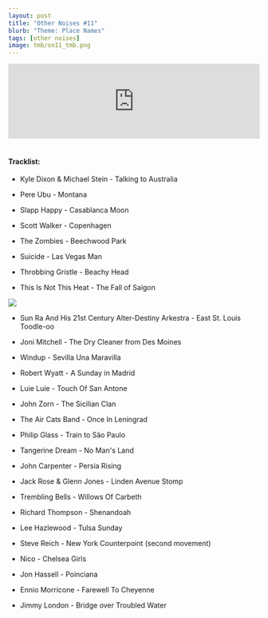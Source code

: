```yaml
---
layout: post
title: "Other Noises #11"
blurb: "Theme: Place Names"
tags: [other noises]
image: tmb/on11_tmb.png
---
```



<iframe scrolling="no" id="hearthis_at_track_3028484" width="100%" height="150" src="https://hearthis.at/embed/3028484/transparent_black/?hcolor=&color=&style=2&block_size=2&block_space=1&background=1&waveform=0&cover=0&autoplay=0&css=" frameborder="0" allowtransparency allow="autoplay"><p>Listen to <a href="https://hearthis.at/zerocc/other-noises-11-9118-place-names/" target="_blank">Other Noises #11 (9/1/18) - PLACE NAMES</a> <span>by</span><a href="https://hearthis.at/zerocc/" target="_blank" >Zero</a> <span>on</span> <a href="https://hearthis.at/" target="_blank">hearthis.at</a></p></iframe>
&nbsp;

#### Tracklist:

- Kyle Dixon & Michael Stein - Talking to Australia

- Pere Ubu - Montana
- Slapp Happy - Casablanca Moon
- Scott Walker - Copenhagen
- The Zombies - Beechwood Park

- Suicide - Las Vegas Man
- Throbbing Gristle - Beachy Head
- This Is Not This Heat - The Fall of Saigon

![](https://lh3.googleusercontent.com/AVeMHdtaegKU6rofT8i94I7ECYqtKliVirfU_Y3jRbJ6xPTdBdZAuBug2M3B8O9EN1HI9bzcA6iGZwMORYUR7Oaa7Y50Zz8zLVs7qh-EhS4KrCZrCfpKIEEwEUWHWTR_shCCCoCxo_MTN9CAkG0S97x0eZzfUvNNVeP6bLgnAhOCLtQWaUUYBVt5PYJ2PcrKV8y_KySxY6fFVJULK4j2MmSV5UORBOZ1Gd7UCWYsv0JvYDfwASP16SDLJXyrBX95fate3j2QrFWfzh7Q4FpJGXg5T_PyHrx7Ju88LeKidAZEZOZcjMnX9NRLZQmky9Gy4ZunRKlCOUVsAFDFltKdYRW_65Ky7OnVHgmNqyrQpCF2R__wn788wMcG2NpoZIY_kRKov5dJPkbd9d6PQixy-aAnVMVlAv9ZRrKFc51ApndWltmSbX_dxXlGC3PE7xI5Sq4fucbjDCiYzXWGgJBDJs4z0rDITeH6q0DyRWXaNuCgutwswFnJjFAuUQZ1ywR-IbVn07iHtxcTxisVQgHnuOqQiRRMKa_YPhcdPZYmaphbkhEHe5eulECA2CDrDIeUHVbDMMZOwjbtGysH_Br-YumJi3SKPbfsSR_5Jk-V2PZpL6pomKE15BZ1lP1Og0bnC-R4bn7k6qKXASC-qwzAV4Ca=w600-h598-no)

- Sun Ra And His 21st Century Alter-Destiny Arkestra - East St. Louis Toodle-oo
- Joni Mitchell - The Dry Cleaner from Des Moines

- Windup - Sevilla Una Maravilla
- Robert Wyatt - A Sunday in Madrid

- Luie Luie - Touch Of San Antone
- John Zorn - The Sicilian Clan
- The Air Cats Band - Once In Leningrad

- Philip Glass - Train to São Paulo
- Tangerine Dream - No Man's Land
- John Carpenter - Persia Rising

- Jack Rose & Glenn Jones - Linden Avenue Stomp
- Trembling Bells - Willows Of Carbeth
- Richard Thompson - Shenandoah
- Lee Hazlewood - Tulsa Sunday

- Steve Reich - New York Counterpoint (second movement)
- Nico - Chelsea Girls
- Jon Hassell - Poinciana
- Ennio Morricone - Farewell To Cheyenne

- Jimmy London - Bridge over Troubled Water